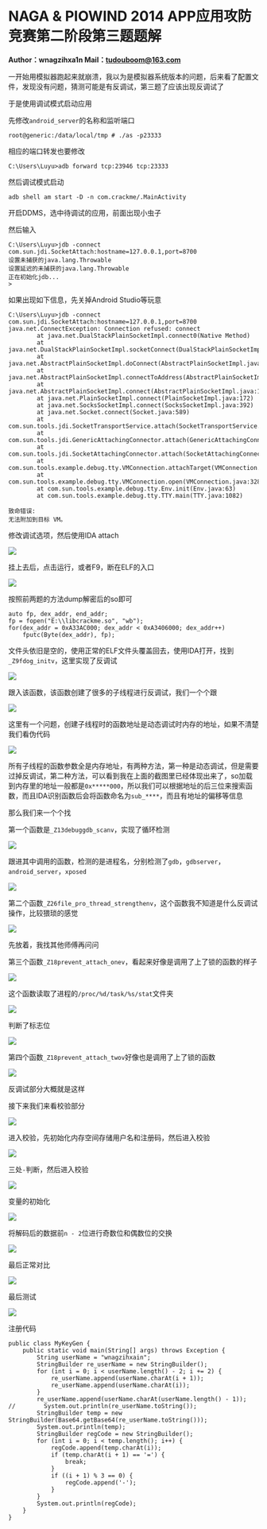 # NAGA & PIOWIND 2014 APP应用攻防竞赛第二阶段第三题题解

**Author：wnagzihxa1n
Mail：tudouboom@163.com**

一开始用模拟器跑起来就崩溃，我以为是模拟器系统版本的问题，后来看了配置文件，发现没有问题，猜测可能是有反调试，第三题了应该出现反调试了

于是使用调试模式启动应用

先修改`android_server`的名称和监听端口
```
root@generic:/data/local/tmp # ./as -p23333
```

相应的端口转发也要修改
```
C:\Users\Luyu>adb forward tcp:23946 tcp:23333
```

然后调试模式启动
```
adb shell am start -D -n com.crackme/.MainActivity
```

开启DDMS，选中待调试的应用，前面出现小虫子

然后输入
```
C:\Users\Luyu>jdb -connect com.sun.jdi.SocketAttach:hostname=127.0.0.1,port=8700
设置未捕获的java.lang.Throwable
设置延迟的未捕获的java.lang.Throwable
正在初始化jdb...
>
```

如果出现如下信息，先关掉Android Studio等玩意
```
C:\Users\Luyu>jdb -connect com.sun.jdi.SocketAttach:hostname=127.0.0.1,port=8700
java.net.ConnectException: Connection refused: connect
        at java.net.DualStackPlainSocketImpl.connect0(Native Method)
        at java.net.DualStackPlainSocketImpl.socketConnect(DualStackPlainSocketImpl.java:79)
        at java.net.AbstractPlainSocketImpl.doConnect(AbstractPlainSocketImpl.java:350)
        at java.net.AbstractPlainSocketImpl.connectToAddress(AbstractPlainSocketImpl.java:206)
        at java.net.AbstractPlainSocketImpl.connect(AbstractPlainSocketImpl.java:188)
        at java.net.PlainSocketImpl.connect(PlainSocketImpl.java:172)
        at java.net.SocksSocketImpl.connect(SocksSocketImpl.java:392)
        at java.net.Socket.connect(Socket.java:589)
        at com.sun.tools.jdi.SocketTransportService.attach(SocketTransportService.java:222)
        at com.sun.tools.jdi.GenericAttachingConnector.attach(GenericAttachingConnector.java:116)
        at com.sun.tools.jdi.SocketAttachingConnector.attach(SocketAttachingConnector.java:90)
        at com.sun.tools.example.debug.tty.VMConnection.attachTarget(VMConnection.java:519)
        at com.sun.tools.example.debug.tty.VMConnection.open(VMConnection.java:328)
        at com.sun.tools.example.debug.tty.Env.init(Env.java:63)
        at com.sun.tools.example.debug.tty.TTY.main(TTY.java:1082)

致命错误:
无法附加到目标 VM。
```

修改调试选项，然后使用IDA attach

![](Image/1.png)

挂上去后，点击运行，或者F9，断在ELF的入口

![](Image/2.png)

按照前两题的方法dump解密后的so即可
```
auto fp, dex_addr, end_addr;  
fp = fopen("E:\\libcrackme.so", "wb");  
for(dex_addr = 0xA33AC000; dex_addr < 0xA3406000; dex_addr++)
    fputc(Byte(dex_addr), fp);
```

文件头依旧是空的，使用正常的ELF文件头覆盖回去，使用IDA打开，找到` _Z9fdog_initv`，这里实现了反调试

![](Image/3.png)

跟入该函数，该函数创建了很多的子线程进行反调试，我们一个个跟

![](Image/4.png)

这里有一个问题，创建子线程时的函数地址是动态调试时内存的地址，如果不清楚我们看伪代码

![](Image/5.png)

所有子线程的函数参数全是内存地址，有两种方法，第一种是动态调试，但是需要过掉反调试，第二种方法，可以看到我在上面的截图里已经体现出来了，so加载到内存里的地址一般都是`0x*****000`，所以我们可以根据地址的后三位来搜索函数，而且IDA识别函数后会将函数命名为`sub_****`，而且有地址的偏移等信息

那么我们来一个个找

第一个函数是`_Z13debuggdb_scanv`，实现了循环检测

![](Image/6.png)

跟进其中调用的函数，检测的是进程名，分别检测了`gdb`，`gdbserver`，`android_server`，`xposed`

![](Image/7.png)

第二个函数`_Z26file_pro_thread_strengthenv`，这个函数我不知道是什么反调试操作，比较猥琐的感觉

![](Image/8.png)

先放着，我找其他师傅再问问

第三个函数`_Z18prevent_attach_onev`，看起来好像是调用了上了锁的函数的样子

![](Image/9.png)

这个函数读取了进程的`/proc/%d/task/%s/stat`文件夹

![](Image/10.png)

判断了标志位

![](Image/11.png)

第四个函数`_Z18prevent_attach_twov`好像也是调用了上了锁的函数

![](Image/12.png)

反调试部分大概就是这样

接下来我们来看校验部分

![](Image/13.png)

进入校验，先初始化内存空间存储用户名和注册码，然后进入校验

![](Image/14.png)

三处`-`判断，然后进入校验

![](Image/15.png)

变量的初始化

![](Image/16.png)

将解码后的数据前`n - 2`位进行奇数位和偶数位的交换

![](Image/17.png)

最后正常对比

![](Image/18.png)

最后测试

![](Image/19.png)

注册代码
```
public class MyKeyGen {
    public static void main(String[] args) throws Exception {
        String userName = "wnagzihxain";
        StringBuilder re_userName = new StringBuilder();
        for (int i = 0; i < userName.length() - 2; i += 2) {
            re_userName.append(userName.charAt(i + 1));
            re_userName.append(userName.charAt(i));
        }
        re_userName.append(userName.charAt(userName.length() - 1));
//        System.out.println(re_userName.toString());
        StringBuilder temp = new StringBuilder(Base64.getBase64(re_userName.toString()));
        System.out.println(temp);
        StringBuilder regCode = new StringBuilder();
        for (int i = 0; i < temp.length(); i++) {
            regCode.append(temp.charAt(i));
            if (temp.charAt(i + 1) == '=') {
                break;
            }
            if ((i + 1) % 3 == 0) {
                regCode.append('-');
            }
        }
        System.out.println(regCode);
    }
}
```


